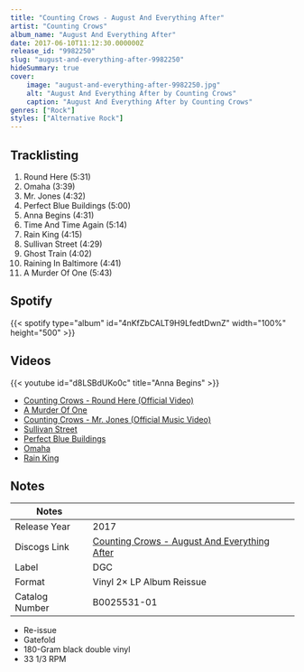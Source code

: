 ```yaml
---
title: "Counting Crows - August And Everything After"
artist: "Counting Crows"
album_name: "August And Everything After"
date: 2017-06-10T11:12:30.000000Z
release_id: "9982250"
slug: "august-and-everything-after-9982250"
hideSummary: true
cover:
    image: "august-and-everything-after-9982250.jpg"
    alt: "August And Everything After by Counting Crows"
    caption: "August And Everything After by Counting Crows"
genres: ["Rock"]
styles: ["Alternative Rock"]
---
```


## Tracklisting
1. Round Here (5:31)
2. Omaha (3:39)
3. Mr. Jones (4:32)
4. Perfect Blue Buildings (5:00)
5. Anna Begins (4:31)
6. Time And Time Again (5:14)
7. Rain King (4:15)
8. Sullivan Street (4:29)
9. Ghost Train (4:02)
10. Raining In Baltimore (4:41)
11. A Murder Of One (5:43)


## Spotify
{{< spotify type="album" id="4nKfZbCALT9H9LfedtDwnZ" width="100%" height="500" >}}



## Videos
{{< youtube id="d8LSBdUKo0c" title="Anna Begins" >}}
- [Counting Crows - Round Here (Official Video)](https://www.youtube.com/watch?v=SAe3sCIakXo)
- [A Murder Of One](https://www.youtube.com/watch?v=QWj-04CoNuw)
- [Counting Crows - Mr. Jones (Official Music Video)](https://www.youtube.com/watch?v=-oqAU5VxFWs)
- [Sullivan Street](https://www.youtube.com/watch?v=6Ekq19HIb_E)
- [Perfect Blue Buildings](https://www.youtube.com/watch?v=HKcD2AxnEYw)
- [Omaha](https://www.youtube.com/watch?v=O1RsswsO10M)
- [Rain King](https://www.youtube.com/watch?v=FEL48-0xRAA)

## Notes
| Notes          |             |
| ---------------| ----------- |
| Release Year   | 2017 |
| Discogs Link   | [Counting Crows - August And Everything After](https://www.discogs.com/release/9982250-Counting-Crows-August-And-Everything-After) |
| Label          | DGC |
| Format         | Vinyl 2× LP Album Reissue |
| Catalog Number | B0025531-01 |

- Re-issue
- Gatefold
- 180-Gram black double vinyl
- 33 1/3 RPM
